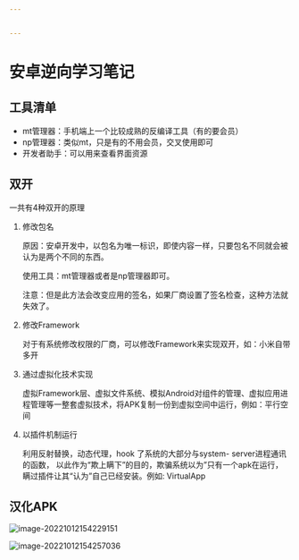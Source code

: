 ```yaml
---


---
```


# 安卓逆向学习笔记

## 工具清单

* mt管理器：手机端上一个比较成熟的反编译工具（有的要会员）
* np管理器：类似mt，只是有的不用会员，交叉使用即可
* 开发者助手：可以用来查看界面资源



## 双开

一共有4种双开的原理

1. 修改包名

   原因：安卓开发中，以包名为唯一标识，即使内容一样，只要包名不同就会被认为是两个不同的东西。

   使用工具：mt管理器或者是np管理器即可。

   注意：但是此方法会改变应用的签名，如果厂商设置了签名检查，这种方法就失效了。

2. 修改Framework

   对于有系统修改权限的厂商，可以修改Framework来实现双开，如：小米自带多开

3. 通过虚拟化技术实现

   虚拟Framework层、虚拟文件系统、模拟Android对组件的管理、虚拟应用进程管理等一整套虚拟技术，将APK复制一份到虚拟空间中运行，例如：平行空间

4. 以插件机制运行

   利用反射替换，动态代理，hook 了系统的大部分与system- server进程通讯的函数， 以此作为“欺上瞒下”的目的，欺骗系统以为”只有一个apk在运行，瞒过插件让其“认为”自己已经安装。例如: VirtualApp 



## 汉化APK

![image-20221012154229151](C:\Users\付文轩\AppData\Roaming\Typora\typora-user-images\image-20221012154229151.png)

![image-20221012154257036](C:\Users\付文轩\AppData\Roaming\Typora\typora-user-images\image-20221012154257036.png)


